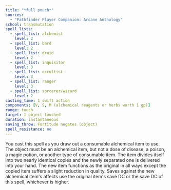 ```yaml
---
title: "*full pouch*"
sources:
  - "Pathfinder Player Companion: Arcane Anthology"
school: transmutation
spell_lists:
  - spell_list: alchemist
    level: 2
  - spell_list: bard
    level: 2
  - spell_list: druid
    level: 2
  - spell_list: inquisitor
    level: 3
  - spell_list: occultist
    level: 3
  - spell_list: ranger
    level: 3
  - spell_list: sorcerer/wizard
    level: 2
casting_time: 1 swift action
components: [V, S, M (alchemical reagents or herbs worth 1 gp)]
range: touch
target: 1 object touched
duration: instantaneous
saving_throw: Fortitude negates (object)
spell_resistance: no
---
```


You cast this spell as you draw out a consumable alchemical item to use. The object must be an alchemical item, but not a dose of disease, a poison, a magic potion, or another type of consumable item. The item divides itself into two nearly identical copies and the newly separated one is delivered into your hand. The new item functions as the original in all ways except the copied item suffers a slight reduction in quality. Saves against the new alchemical item's affects use the original item's save DC or the save DC of this spell, whichever is higher.
